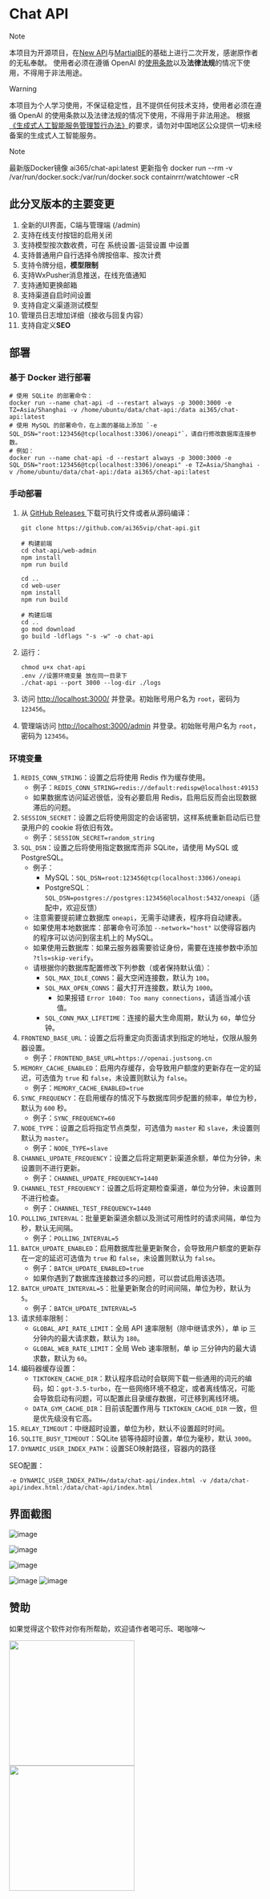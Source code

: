 # Chat API

> [!NOTE]
> 本项目为开源项目，在[New API](https://github.com/Calcium-Ion/new-api)与[MartialBE](https://github.com/MartialBE/one-api)的基础上进行二次开发，感谢原作者的无私奉献。
> 使用者必须在遵循 OpenAI 的[使用条款](https://openai.com/policies/terms-of-use)以及**法律法规**的情况下使用，不得用于非法用途。

> [!WARNING]
> 本项目为个人学习使用，不保证稳定性，且不提供任何技术支持，使用者必须在遵循 OpenAI 的使用条款以及法律法规的情况下使用，不得用于非法用途。
> 根据[《生成式人工智能服务管理暂行办法》](http://www.cac.gov.cn/2023-07/13/c_1690898327029107.htm)的要求，请勿对中国地区公众提供一切未经备案的生成式人工智能服务。

> [!NOTE]
> 最新版Docker镜像 ai365/chat-api:latest
> 更新指令 docker run --rm -v /var/run/docker.sock:/var/run/docker.sock containrrr/watchtower -cR

## 此分叉版本的主要变更

1. 全新的UI界面，C端与管理端 (/admin)
2. 支持在线支付按钮的启用关闭
3. 支持模型按次数收费，可在 系统设置-运营设置 中设置
4. 支持普通用户自行选择令牌按倍率、按次计费
5. 支持令牌分组，**模型限制**
6. 支持WxPusher消息推送，在线充值通知
7. 支持通知更换邮箱
8. 支持渠道自启时间设置
9. 支持自定义渠道测试模型
10. 管理员日志增加详细（接收与回复内容）
11. 支持自定义**SEO**

## 部署

### 基于 Docker 进行部署

```shell
# 使用 SQLite 的部署命令：
docker run --name chat-api -d --restart always -p 3000:3000 -e TZ=Asia/Shanghai -v /home/ubuntu/data/chat-api:/data ai365/chat-api:latest
# 使用 MySQL 的部署命令，在上面的基础上添加 `-e SQL_DSN="root:123456@tcp(localhost:3306)/oneapi"`，请自行修改数据库连接参数。
# 例如：
docker run --name chat-api -d --restart always -p 3000:3000 -e SQL_DSN="root:123456@tcp(localhost:3306)/oneapi" -e TZ=Asia/Shanghai -v /home/ubuntu/data/chat-api:/data ai365/chat-api:latest
```

### 手动部署

1. 从 [GitHub Releases ](https://github.com/ai365vip/chat-api/releases)下载可执行文件或者从源码编译：

   ```shell
   git clone https://github.com/ai365vip/chat-api.git

   # 构建前端
   cd chat-api/web-admin
   npm install
   npm run build

   cd ..
   cd web-user
   npm install
   npm run build

   # 构建后端
   cd ..
   go mod download
   go build -ldflags "-s -w" -o chat-api
   ```
2. 运行：

   ```shell
   chmod u+x chat-api
   .env //设置环境变量 放在同一目录下
   ./chat-api --port 3000 --log-dir ./logs
   ```
3. 访问 [http://localhost:3000/](http://localhost:3000/) 并登录。初始账号用户名为 `root`，密码为 `123456`。
4. 管理端访问 [http://localhost:3000/admin](http://localhost:3000/admin) 并登录。初始账号用户名为 `root`，密码为 `123456`。

### 环境变量

1. `REDIS_CONN_STRING`：设置之后将使用 Redis 作为缓存使用。
   - 例子：`REDIS_CONN_STRING=redis://default:redispw@localhost:49153`
   - 如果数据库访问延迟很低，没有必要启用 Redis，启用后反而会出现数据滞后的问题。
2. `SESSION_SECRET`：设置之后将使用固定的会话密钥，这样系统重新启动后已登录用户的 cookie 将依旧有效。
   - 例子：`SESSION_SECRET=random_string`
3. `SQL_DSN`：设置之后将使用指定数据库而非 SQLite，请使用 MySQL 或 PostgreSQL。
   - 例子：
     - MySQL：`SQL_DSN=root:123456@tcp(localhost:3306)/oneapi`
     - PostgreSQL：`SQL_DSN=postgres://postgres:123456@localhost:5432/oneapi`（适配中，欢迎反馈）
   - 注意需要提前建立数据库 `oneapi`，无需手动建表，程序将自动建表。
   - 如果使用本地数据库：部署命令可添加 `--network="host"` 以使得容器内的程序可以访问到宿主机上的 MySQL。
   - 如果使用云数据库：如果云服务器需要验证身份，需要在连接参数中添加 `?tls=skip-verify`。
   - 请根据你的数据库配置修改下列参数（或者保持默认值）：
     - `SQL_MAX_IDLE_CONNS`：最大空闲连接数，默认为 `100`。
     - `SQL_MAX_OPEN_CONNS`：最大打开连接数，默认为 `1000`。
       - 如果报错 `Error 1040: Too many connections`，请适当减小该值。
     - `SQL_CONN_MAX_LIFETIME`：连接的最大生命周期，默认为 `60`，单位分钟。
4. `FRONTEND_BASE_URL`：设置之后将重定向页面请求到指定的地址，仅限从服务器设置。
   - 例子：`FRONTEND_BASE_URL=https://openai.justsong.cn`
5. `MEMORY_CACHE_ENABLED`：启用内存缓存，会导致用户额度的更新存在一定的延迟，可选值为 `true` 和 `false`，未设置则默认为 `false`。
   - 例子：`MEMORY_CACHE_ENABLED=true`
6. `SYNC_FREQUENCY`：在启用缓存的情况下与数据库同步配置的频率，单位为秒，默认为 `600` 秒。
   - 例子：`SYNC_FREQUENCY=60`
7. `NODE_TYPE`：设置之后将指定节点类型，可选值为 `master` 和 `slave`，未设置则默认为 `master`。
   - 例子：`NODE_TYPE=slave`
8. `CHANNEL_UPDATE_FREQUENCY`：设置之后将定期更新渠道余额，单位为分钟，未设置则不进行更新。
   - 例子：`CHANNEL_UPDATE_FREQUENCY=1440`
9. `CHANNEL_TEST_FREQUENCY`：设置之后将定期检查渠道，单位为分钟，未设置则不进行检查。
   - 例子：`CHANNEL_TEST_FREQUENCY=1440`
10. `POLLING_INTERVAL`：批量更新渠道余额以及测试可用性时的请求间隔，单位为秒，默认无间隔。
    - 例子：`POLLING_INTERVAL=5`
11. `BATCH_UPDATE_ENABLED`：启用数据库批量更新聚合，会导致用户额度的更新存在一定的延迟可选值为 `true` 和 `false`，未设置则默认为 `false`。
    - 例子：`BATCH_UPDATE_ENABLED=true`
    - 如果你遇到了数据库连接数过多的问题，可以尝试启用该选项。
12. `BATCH_UPDATE_INTERVAL=5`：批量更新聚合的时间间隔，单位为秒，默认为 `5`。
    - 例子：`BATCH_UPDATE_INTERVAL=5`
13. 请求频率限制：
    - `GLOBAL_API_RATE_LIMIT`：全局 API 速率限制（除中继请求外），单 ip 三分钟内的最大请求数，默认为 `180`。
    - `GLOBAL_WEB_RATE_LIMIT`：全局 Web 速率限制，单 ip 三分钟内的最大请求数，默认为 `60`。
14. 编码器缓存设置：
    - `TIKTOKEN_CACHE_DIR`：默认程序启动时会联网下载一些通用的词元的编码，如：`gpt-3.5-turbo`，在一些网络环境不稳定，或者离线情况，可能会导致启动有问题，可以配置此目录缓存数据，可迁移到离线环境。
    - `DATA_GYM_CACHE_DIR`：目前该配置作用与 `TIKTOKEN_CACHE_DIR` 一致，但是优先级没有它高。
15. `RELAY_TIMEOUT`：中继超时设置，单位为秒，默认不设置超时时间。
16. `SQLITE_BUSY_TIMEOUT`：SQLite 锁等待超时设置，单位为毫秒，默认 `3000`。
17. `DYNAMIC_USER_INDEX_PATH`：设置SEO映射路径，容器内的路径

SEO配置：

```shell
-e DYNAMIC_USER_INDEX_PATH=/data/chat-api/index.html -v /data/chat-api/index.html:/data/chat-api/index.html
```

## 界面截图

![image](https://github.com/ai365vip/chat-api/assets/154959065/13fde0aa-aa19-4c2f-9ace-611fb9cd60b8)

![image](https://github.com/ai365vip/chat-api/assets/154959065/327c6919-5fe6-4219-855d-1c09498ee567)

![image](https://github.com/ai365vip/chat-api/assets/154959065/0017e8cb-645b-4c05-aefa-6cd538989278)

![image](https://github.com/ai365vip/chat-api/assets/154959065/8c4ea0cd-c4fb-4074-8080-4998b0fcda20)
![image](https://github.com/ai365vip/chat-api/assets/154959065/ecdbd755-fc08-4ee4-a08c-fc179fca51f7)

## 赞助

如果觉得这个软件对你有所帮助，欢迎请作者喝可乐、喝咖啡～

<img src="https://github.com/ai365vip/chat-api/assets/154959065/31289586-f7a6-4640-bf8c-e6d6c97db581" width="250"  style="margin-right: 100px;">                                                    <img 
src="https://github.com/ai365vip/chat-api/assets/154959065/bf2d09f4-4569-481c-9328-754a4bc9f67c" width="250">
